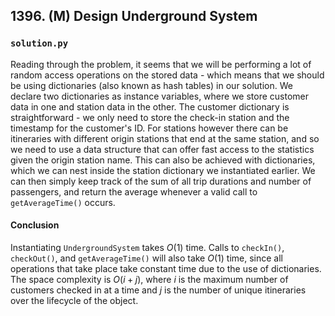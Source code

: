 ## 1396. (M) Design Underground System

### `solution.py`
Reading through the problem, it seems that we will be performing a lot of random access operations on the stored data - which means that we should be using dictionaries (also known as hash tables) in our solution. We declare two dictionaries as instance variables, where we store customer data in one and station data in the other. The customer dictionary is straightforward - we only need to store the check-in station and the timestamp for the customer's ID. For stations however there can be itineraries with different origin stations that end at the same station, and so we need to use a data structure that can offer fast access to the statistics given the origin station name. This can also be achieved with dictionaries, which we can nest inside the station dictionary we instantiated earlier. We can then simply keep track of the sum of all trip durations and number of passengers, and return the average whenever a valid call to `getAverageTime()` occurs.  

#### Conclusion
Instantiating `UndergroundSystem` takes $O(1)$ time. Calls to `checkIn()`, `checkOut()`, and `getAverageTime()` will also take $O(1)$ time, since all operations that take place take constant time due to the use of dictionaries. The space complexity is $O(i+j)$, where $i$ is the maximum number of customers checked in at a time and $j$ is the number of unique itineraries over the lifecycle of the object.  
  

